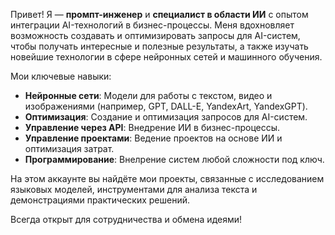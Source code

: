 Привет! Я — **промпт-инженер** и **специалист в области ИИ** с опытом интеграции AI-технологий в бизнес-процессы. Меня вдохновляет возможность создавать и оптимизировать запросы для AI-систем, чтобы получать интересные и полезные результаты, а также изучать новейшие технологии в сфере нейронных сетей и машинного обучения.

Мои ключевые навыки:
 - **Нейронные сети**: Модели для работы с текстом, видео и изображениями (например, GPT, DALL-E, YandexArt, YandexGPT).
 - **Оптимизация**: Создание и оптимизация запросов для AI-систем.
 - **Управление через API**: Внедрение ИИ в бизнес-процессы.
 - **Управление проектами**: Ведение проектов на основе ИИ и оптимизация затрат.
 - **Программирование**: Внелрение систем любой сложности под ключ.
   
На этом аккаунте вы найдёте мои проекты, связанные с исследованием языковых моделей, инструментами для анализа текста и демонстрациями практических решений. 

Всегда открыт для сотрудничества и обмена идеями!

